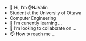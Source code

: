 - 👋 Hi, I’m @NJValin
- Student at the University of Ottawa
- Computer Engineering
- 🌱 I’m currently learning ...
- 💞️ I’m looking to collaborate on ...
- 📫 How to reach me ...

<!---
NJValin/NJValin is a ✨ special ✨ repository because its `README.md` (this file) appears on your GitHub profile.
You can click the Preview link to take a look at your changes.
--->

